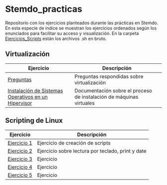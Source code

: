 # Stemdo_practicas
Repositorio con los ejercicios planteados durante las prácticas en Stemdo. En esta especie de índice se muestran los ejercicios ordenados según los enunciados para facilitar su acceso y visualización. En la carpeta [Ejercicios_Scripts](/Ejercicios_Scripts) están los archivos .sh en bruto. 

## Virtualización

| Ejercicio        | Descripción                |
| -------------    | -------------              |
| [Preguntas](/Virtualizaci%C3%B3n/Preguntas.md) | Preguntas respondidas sobre virtualización |
| [Instalación de Sistemas Operativos en un Hipervisor]() | Documentación sobre el proceso de instalación de máquinas virtuales |


## Scripting de Linux

| Ejercicio        | Descripción                |
| -------------    | -------------              |
| [Ejercicio 1](/ScriptingLinux/Ejercicio1.md) | Ejercicio de creación de scripts |
| [Ejercicio 2](/ScriptingLinux/Ejercicio2.md) | Ejercicio sobre lectura por teclado, print y date |
| [Ejercicio 3]() | Ejercicio  |
| [Ejercicio 4]() | Ejercicio  |
| [Ejercicio 5]() | Ejercicio  |
